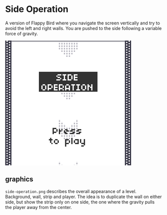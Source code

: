 # Side Operation

A version of Flappy Bird where you navigate the screen vertically and try to avoid the left and right walls. You are pushed to the side following a variable force of gravity.

![Side Operation](https://github.com/borntofrappe/game-development/blob/main/Practice/Side%20Operation/side-operation.gif)

## graphics

`side-operation.png` describes the overall appearance of a level. Background, wall, strip and player. The idea is to duplicate the wall on either side, but show the strip only on one side, the one where the gravity pulls the player away from the center.
